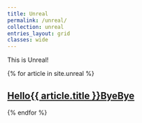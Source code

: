 ```yaml
---
title: Unreal
permalink: /unreal/
collection: unreal
entries_layout: grid
classes: wide
---
```


This is Unreal!

{% for article in site.unreal %}
<h2>
<a href="{{ article.url }}">
Hello{{ article.title }}ByeBye
</a>
</h2>
{% endfor %}